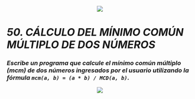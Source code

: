 <p align="center">
  <img src="https://github.com/emilianod98/PythonChallenges-LowLevel/blob/main/src/Learn-python.png">
</p>


# ***50. CÁLCULO DEL MÍNIMO COMÚN MÚLTIPLO DE DOS NÚMEROS***

### *Escribe un programa que calcule el mínimo común múltiplo (mcm) de dos números ingresados por el usuario utilizando la fórmula `mcm(a, b) = (a * b) / MCD(a, b)`.*

<p align="center">
  <img src="https://github.com/emilianod98/PythonChallenges-LowLevel/blob/main/src/hacker.png">
</p>